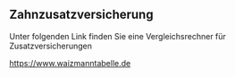 ## Zahnzusatzversicherung

Unter folgenden Link finden Sie eine Vergleichsrechner für Zusatzversicherungen

<a href="https://www.waizmanntabelle.de" target="_blank">https://www.waizmanntabelle.de</a>

